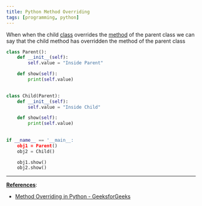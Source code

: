 ```yaml
---
title: Python Method Overriding
tags: [programming, python]
---
```


When when the child [class](Python%20Classes.md) overrides the [method](Python%20Methods.md) of the parent class we can say that the child method has overridden the method of the parent class

````python
class Parent():
	def __init__(self):
		self.value = "Inside Parent"

	def show(self):
		print(self.value)
		

class Child(Parent):
	def __init__(self):
		self.value = "Inside Child"

	def show(self):
		print(self.value)
		
		
if __name__ == '__main__:
	obj1 = Parent()
	obj2 = Child()

	obj1.show()
	obj2.show()
````

---

**<u>References</u>**:

* [Method Overriding in Python - GeeksforGeeks](https://www.geeksforgeeks.org/method-overriding-in-python/)